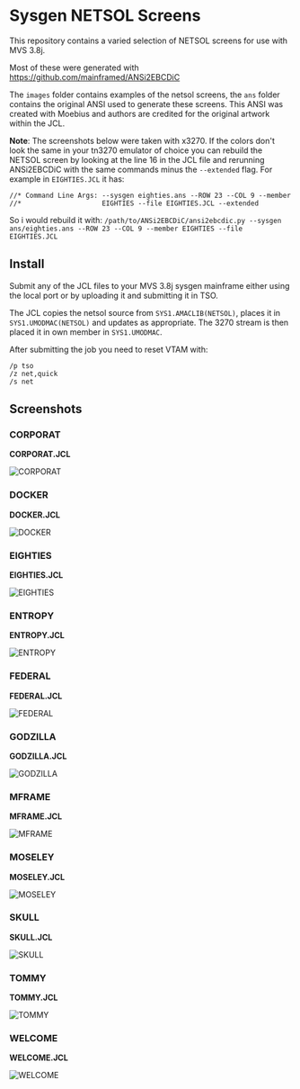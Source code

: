 # Sysgen NETSOL Screens

This repository contains a varied selection of NETSOL screens for use with MVS 3.8j.

Most of these were generated with https://github.com/mainframed/ANSi2EBCDiC

The `images` folder contains examples of the netsol screens, the `ans` folder contains the original ANSI used to generate these screens. This ANSI was created with Moebius and authors are credited for the original artwork within the JCL.

**Note**: The screenshots below were taken with x3270. If the colors don't look the same in your tn3270 emulator of choice you can rebuild the NETSOL screen by looking at the line 16 in the JCL file and rerunning ANSi2EBCDiC with the same commands minus the `--extended` flag. For example in `EIGHTIES.JCL` it has:

```
//* Command Line Args: --sysgen eighties.ans --ROW 23 --COL 9 --member
//*                    EIGHTIES --file EIGHTIES.JCL --extended
```

So i would rebuild it with: `/path/to/ANSi2EBCDiC/ansi2ebcdic.py --sysgen ans/eighties.ans --ROW 23 --COL 9 --member EIGHTIES --file EIGHTIES.JCL`

## Install

Submit any of the JCL files to your MVS 3.8j sysgen mainframe either using the local port or by uploading it and submitting it in TSO.

The JCL copies the netsol source from `SYS1.AMACLIB(NETSOL)`, places it in `SYS1.UMODMAC(NETSOL)` and updates as appropriate. The 3270 stream is then placed it in own member in `SYS1.UMODMAC`.

After submitting the job you need to reset VTAM with:

```
/p tso
/z net,quick
/s net
```

## Screenshots

### CORPORAT

**CORPORAT.JCL**

![CORPORAT](images/CORPORAT.png)

### DOCKER

**DOCKER.JCL**

![DOCKER](images/DOCKER.png)

### EIGHTIES

**EIGHTIES.JCL**

![EIGHTIES](images/EIGHTIES.png)

### ENTROPY

**ENTROPY.JCL**

![ENTROPY](images/ENTROPY.png)

### FEDERAL

**FEDERAL.JCL**

![FEDERAL](images/FEDERAL.png)

### GODZILLA

**GODZILLA.JCL**

![GODZILLA](images/GODZILLA.png)

### MFRAME

**MFRAME.JCL**

![MFRAME](images/MFRAME.png)

### MOSELEY

**MOSELEY.JCL**

![MOSELEY](images/MOSELEY.png)

### SKULL

**SKULL.JCL**

![SKULL](images/SKULL.png)

### TOMMY

**TOMMY.JCL**

![TOMMY](images/TOMMY.png)

### WELCOME

**WELCOME.JCL**

![WELCOME](images/WELCOME.png)